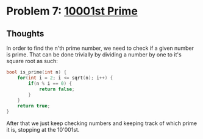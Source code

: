 # Problem 7: [10001st Prime](https://projecteuler.net/problem=7)

## Thoughts
In order to find the n'th prime number, we need to check if a given number is prime. That can be done trivially by dividing a number by one to it's square root as such:

```cpp
bool is_prime(int n) {
	for(int i = 2; i <= sqrt(n); i++) {
		if(n % i == 0) {
			return false;
		}
	}
	return true;
}
```

After that we just keep checking numbers and keeping track of which prime it is, stopping at the 10'001st.